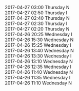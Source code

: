 2017-04-27 03:00 Thursday  N  
2017-04-27 02:50 Thursday  I  
2017-04-27 02:40 Thursday  N  
2017-04-27 02:30 Thursday  I  
2017-04-27 02:20 Thursday  N  
2017-04-26 20:25 Wednesday  I  
2017-04-26 15:30 Wednesday  N  
2017-04-26 15:25 Wednesday  I  
2017-04-26 13:40 Wednesday  N  
2017-04-26 13:30 Wednesday  I  
2017-04-26 13:10 Wednesday  N  
2017-04-26 12:35 Wednesday  I  
2017-04-26 11:40 Wednesday  N  
2017-04-26 11:35 Wednesday  I  
2017-04-26 11:10 Wednesday  N  
